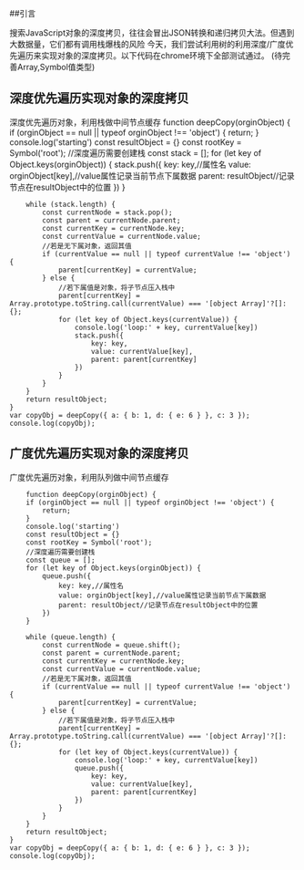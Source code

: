 ##引言

搜索JavaScript对象的深度拷贝，往往会冒出JSON转换和递归拷贝大法。但遇到大数据量，它们都有调用栈爆栈的风险
今天，我们尝试利用树的利用深度/广度优先遍历来实现对象的深度拷贝。以下代码在chrome环境下全部测试通过。
(待完善Array,Symbol值类型)

## 深度优先遍历实现对象的深度拷贝
 

深度优先遍历对象，利用栈做中间节点缓存
         function deepCopy(orginObject) {
        if (orginObject == null || typeof orginObject !== 'object') {
            return;
        }
        console.log('starting')
        const resultObject = {}
        const rootKey = Symbol('root');
        //深度遍历需要创建栈
        const stack = [];
        for (let key of Object.keys(orginObject)) {
            stack.push({
                key: key,//属性名
                value: orginObject[key],//value属性记录当前节点下属数据
                parent: resultObject//记录节点在resultObject中的位置
            })
        }
    
        while (stack.length) {
            const currentNode = stack.pop();
            const parent = currentNode.parent;
            const currentKey = currentNode.key;
            const currentValue = currentNode.value;
            //若是无下属对象，返回其值
            if (currentValue == null || typeof currentValue !== 'object') {
                parent[currentKey] = currentValue;
            } else {
                //若下属值是对象，将子节点压入栈中
                parent[currentKey] = Array.prototype.toString.call(currentValue) === '[object Array]'?[]:{};
                for (let key of Object.keys(currentValue)) {
                    console.log('loop:' + key, currentValue[key])
                    stack.push({
                        key: key,
                        value: currentValue[key],
                        parent: parent[currentKey]
                    })
                }
            }
        }
        return resultObject;
    }
    var copyObj = deepCopy({ a: { b: 1, d: { e: 6 } }, c: 3 });
    console.log(copyObj);


## 广度优先遍历实现对象的深度拷贝

广度优先遍历对象，利用队列做中间节点缓存
    
        function deepCopy(orginObject) {
        if (orginObject == null || typeof orginObject !== 'object') {
            return;
        }
        console.log('starting')
        const resultObject = {}
        const rootKey = Symbol('root');
        //深度遍历需要创建栈
        const queue = [];
        for (let key of Object.keys(orginObject)) {
            queue.push({
                key: key,//属性名
                value: orginObject[key],//value属性记录当前节点下属数据
                parent: resultObject//记录节点在resultObject中的位置
            })
        }
    
        while (queue.length) {
            const currentNode = queue.shift();
            const parent = currentNode.parent;
            const currentKey = currentNode.key;
            const currentValue = currentNode.value;
            //若是无下属对象，返回其值
            if (currentValue == null || typeof currentValue !== 'object') {
                parent[currentKey] = currentValue;
            } else {
                //若下属值是对象，将子节点压入栈中
                parent[currentKey] = Array.prototype.toString.call(currentValue) === '[object Array]'?[]:{};
                for (let key of Object.keys(currentValue)) {
                    console.log('loop:' + key, currentValue[key])
                    queue.push({
                        key: key,
                        value: currentValue[key],
                        parent: parent[currentKey]
                    })
                }
            }
        }
        return resultObject;
    }
    var copyObj = deepCopy({ a: { b: 1, d: { e: 6 } }, c: 3 });
    console.log(copyObj);
